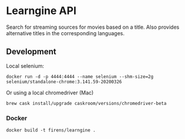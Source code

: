 # Learngine API

Search for streaming sources for movies based on a title. Also provides alternative titles in the corresponding languages.

## Development

Local selenium:

```
docker run -d -p 4444:4444 --name selenium --shm-size=2g selenium/standalone-chrome:3.141.59-20200326
```
Or using a local chromedriver (Mac)
```
brew cask install/upgrade caskroom/versions/chromedriver-beta
```

### Docker

```
docker build -t firens/learngine .
```